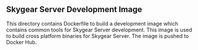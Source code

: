 ## Skygear Server Development Image

This directory contains Dockerfile to build a development image which contains
common tools for Skygear Server development. This image is used to build
cross platform binaries for Skygear Server. The image is pushed to Docker Hub.


